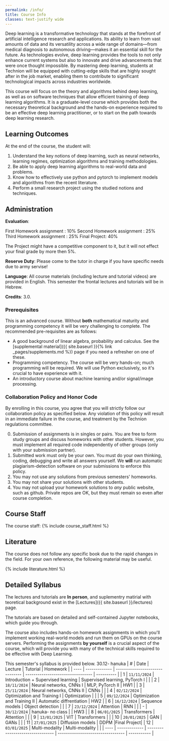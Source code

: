 ```yaml
---
permalink: /info/
title: Course Info
classes: text-justify wide
---
```


Deep learning is a transformative technology that stands at the forefront of artificial intelligence research and applications. Its ability to learn from vast amounts of data and its versatility across a wide range of domains—from medical diagnosis to autonomous driving—makes it an essential skill for the future. As technologies evolve, deep learning provides the tools to not only enhance current systems but also to innovate and drive advancements that were once thought impossible. By mastering deep learning, students at Technion will be equipped with cutting-edge skills that are highly sought after in the job market, enabling them to contribute to significant technological impacts across industries worldwide.

This course will focus on the theory and algorithms behind deep learning, as
well as on software techniques that allow efficient training of
deep learning algorithms. It is a graduate-level course which provides both the
necessary theoretical background and the hands-on experience required to be an
effective deep learning practitioner, or to start on the path towards deep
learning research.

## Learning Outcomes

At the end of the course, the student will:

1.	Understand the key notions of deep learning, such as neural networks,
    learning regimes, optimization algorithms and training methodologies.
1.  Be able to apply deep learning algorithms to real-world data and problems.
1.	Know how to effectively use python and pytorch to implement models and
    algorithms from the recent literature.
1.	Perform a small research project using the studied notions and techniques.


## Administration

**Evaluation**: 

First Homework assignment : 10% 
Second Homework assignment : 25%
Third Homework assignment : 25%
Final Project: 40%

The Project might have a competitive component to it, but it will not effect your final grade by more then 5%.

**Reserve Duty**: Please come to the tutor in charge if you have specific needs due to army servise!

**Language**: All course materials (including lecture and tutorial videos) are provided in English.
This semester the frontal lectures and tutorials will be in Hebrew.

**Credits**: 3.0.

### Prerequisites

This is an advanced course. Without **both** mathematical maturity and
programming competency it will be very challenging to complete.
The recommended pre-requisites are as follows:

- A good background of linear algebra, probability and calculus. See the
  [supplemental material]({{ site.baseurl }}{% link _pages/supplements.md %})
  page if you need a refresher on one of these.
- Programming competency. The course will be very hands-on; much programming
  will be required.  We will use Python exclusively, so it's crucial to have
  experience with it.
- An introductory course about machine learning and/or signal/image processing.

### Collaboration Policy and Honor Code

By enrolling in this course, you agree that you will strictly follow our
collaboration policy as specified below. Any violation of this policy will
result in an immediate failure in the course, and treatment by the Technion
regulations committee.

0. Submission of assignments is in singles or pairs.
   You are free to form study groups and discuss homeworks with other students.
   However, you must implement all required code independently of other groups
   (only with your submission partner).
1. Submitted work must only be your own. You must do your own thinking,
   coding, debugging and write all answers yourself. We **will** run automatic
   plagiarism-detection software on your submissions to enforce this policy.
3. You may not use any solutions from previous semesters' homeworks.
4. You may not share your solutions with other students.
5. You may not upload your homework solutions to *any* public website, such as
   github. Private repos are OK, but they must remain so even after course completion.

## Course Staff
The course staff:
{% include course_staff.html %}

## Literature

The course does not follow any specific book due to the rapid changes in the field.
For your own reference, the following material may be useful.

{% include literature.html %}

## Detailed Syllabus


The lectures and tutorials are **In person**, and suplementry matirial with teoretical background 
exist in the [Lectures]({{ site.baseurl }}/lectures) page.

The tutorials are based on detailed and self-contained Jupyter notebooks, which guide you through.

The course also includes hands-on homework assignments in which you'll
implement working real-world models and run them on GPUs on the course servers.
Performing the assignments **by yourself**  is a crucial aspect of the course, which
will provide you with many of the technical skills required to be effective
with Deep Learning.

This semester's syllabus is provided below. 
30.12- hanuka
| #    | Date             | Lecture                             | Tutorial                          | Homework    |
| ---- | -------------    | -------------------------------     | --------------------------------- | ----------  |
| 1    | `11/11/2024`     | Introduction + Supervised learning  | Supervised learning, PyTorch I 	  |             |
| 2    | `18/11/2024`     | Neural networks, CNNs I             | MLP, PyTorch II                   |    HW1      |
| 3    | `25/11/2024`     | Neural networks, CNNs II            | CNNs                              |             |
| 4    | `02/12/2024`     | Optimization and Training I         | Optimization                      |             |
| 5    | `09/12/2024`     | Optimization and Training II        | Automatic diffrentiation        	|    HW2      |
| 6    | `16/12/2024`     | Sequence models                     | Object detection				        	|             |
| 7    | `23/12/2024`     | Attention                           | RNN			    				              |             |
| -    | `30/12/2024`     | hanuka- no class  	                |                            		    |   HW3       |
| 8    | `06/01/2025`     | Transformers  	                    | Attention                 		    |             |
| 9    | `13/01/2025`     | VIT       		           			      | Transformers	           		      |             |
| 10   | `20/01/2025`     | GAN                                 | GANs			                      	|             |
| 11   | `27/01/2025`     | Diffusion models                    | DDPM	                   	      	|Final Project|
| 12   | `03/01/2025`     | Multi-modality                      | Multi-modality                    |             | 
| ---- | -------------    | --------------------------------    | --------------------------------- | ----------- |

